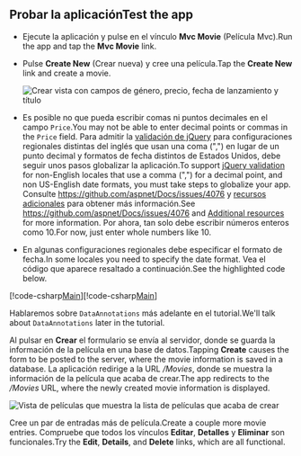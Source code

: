 
## <a name="test-the-app"></a><span data-ttu-id="43d71-101">Probar la aplicación</span><span class="sxs-lookup"><span data-stu-id="43d71-101">Test the app</span></span>

* <span data-ttu-id="43d71-102">Ejecute la aplicación y pulse en el vínculo **Mvc Movie** (Película Mvc).</span><span class="sxs-lookup"><span data-stu-id="43d71-102">Run the app and tap the **Mvc Movie** link.</span></span>
* <span data-ttu-id="43d71-103">Pulse **Create New** (Crear nueva) y cree una película.</span><span class="sxs-lookup"><span data-stu-id="43d71-103">Tap the **Create New** link and create a movie.</span></span>

  ![Crear vista con campos de género, precio, fecha de lanzamiento y título](../../tutorials/first-mvc-app/adding-model/_static/movies.png)

* <span data-ttu-id="43d71-105">Es posible no que pueda escribir comas ni puntos decimales en el campo `Price`.</span><span class="sxs-lookup"><span data-stu-id="43d71-105">You may not be able to enter decimal points or commas in the `Price` field.</span></span> <span data-ttu-id="43d71-106">Para admitir la [validación de jQuery](http://jqueryvalidation.org/) para configuraciones regionales distintas del inglés que usan una coma (",") en lugar de un punto decimal y formatos de fecha distintos de Estados Unidos, debe seguir unos pasos globalizar la aplicación.</span><span class="sxs-lookup"><span data-stu-id="43d71-106">To support [jQuery validation](http://jqueryvalidation.org/) for non-English locales that use a comma (",") for a decimal point, and non US-English date formats, you must take steps to globalize your app.</span></span> <span data-ttu-id="43d71-107">Consulte https://github.com/aspnet/Docs/issues/4076 y [recursos adicionales](#additional-resources) para obtener más información.</span><span class="sxs-lookup"><span data-stu-id="43d71-107">See https://github.com/aspnet/Docs/issues/4076 and [Additional resources](#additional-resources) for more information.</span></span> <span data-ttu-id="43d71-108">Por ahora, tan solo debe escribir números enteros como 10.</span><span class="sxs-lookup"><span data-stu-id="43d71-108">For now, just enter whole numbers like 10.</span></span>

<a name="displayformatdatelocal"></a>

* <span data-ttu-id="43d71-109">En algunas configuraciones regionales debe especificar el formato de fecha.</span><span class="sxs-lookup"><span data-stu-id="43d71-109">In some locales you need to specify the date format.</span></span> <span data-ttu-id="43d71-110">Vea el código que aparece resaltado a continuación.</span><span class="sxs-lookup"><span data-stu-id="43d71-110">See the highlighted code below.</span></span>

<span data-ttu-id="43d71-111">[!code-csharp[Main](../../tutorials/first-mvc-app/start-mvc/sample/MvcMovie/Models/MovieDateFormat.cs?name=snippet_1&highlight=2,10)]</span><span class="sxs-lookup"><span data-stu-id="43d71-111">[!code-csharp[Main](../../tutorials/first-mvc-app/start-mvc/sample/MvcMovie/Models/MovieDateFormat.cs?name=snippet_1&highlight=2,10)]</span></span>

<span data-ttu-id="43d71-112">Hablaremos sobre `DataAnnotations` más adelante en el tutorial.</span><span class="sxs-lookup"><span data-stu-id="43d71-112">We'll talk about `DataAnnotations` later in the tutorial.</span></span>

<span data-ttu-id="43d71-113">Al pulsar en **Crear** el formulario se envía al servidor, donde se guarda la información de la película en una base de datos.</span><span class="sxs-lookup"><span data-stu-id="43d71-113">Tapping **Create** causes the form to be posted to the server, where the movie information is saved in a database.</span></span> <span data-ttu-id="43d71-114">La aplicación redirige a la URL */Movies*, donde se muestra la información de la película que acaba de crear.</span><span class="sxs-lookup"><span data-stu-id="43d71-114">The app redirects to the */Movies* URL, where the newly created movie information is displayed.</span></span>

![Vista de películas que muestra la lista de películas que acaba de crear](../../tutorials/first-mvc-app/adding-model/_static/h.png)

<span data-ttu-id="43d71-116">Cree un par de entradas más de película.</span><span class="sxs-lookup"><span data-stu-id="43d71-116">Create a couple more movie entries.</span></span> <span data-ttu-id="43d71-117">Compruebe que todos los vínculos **Editar**, **Detalles** y **Eliminar** son funcionales.</span><span class="sxs-lookup"><span data-stu-id="43d71-117">Try the **Edit**, **Details**, and **Delete** links, which are all functional.</span></span>
